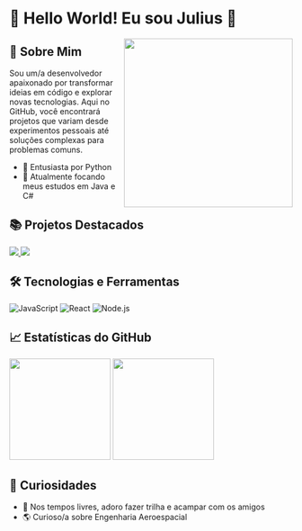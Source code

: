 # 🌟 Hello World! Eu sou Julius 🌟

<img align="right" src="(https://img.freepik.com/fotos-premium/animacao-de-conceito-de-hacker-de-codificacao-de-tela-verde-com-falha-erro-de-digitacao-de-codigo-de-programacao_571748-303.jpg?w=1480)" width="300"/>

## 🎨 Sobre Mim

Sou um/a desenvolvedor apaixonado por transformar ideias em código e explorar novas tecnologias. Aqui no GitHub, você encontrará projetos que variam desde experimentos pessoais até soluções complexas para problemas comuns.

- 🚀 Entusiasta por Python
- 🌱 Atualmente focando meus estudos em Java e C#

## 📚 Projetos Destacados

<div>
  <a href="LINK_DO_PROJETO_1">
    <img src="https://github-readme-stats.vercel.app/api/pin/?username=devjuliusotto&repo=nomedorepo1&theme=radical" />
  </a>
  <a href="LINK_DO_PROJETO_2">
    <img src="https://github-readme-stats.vercel.app/api/pin/?username=devjuliusotto&repo=nomedorepo2&theme=radical" />
  </a>
</div>

## 🛠️ Tecnologias e Ferramentas

![JavaScript](https://img.shields.io/badge/-JavaScript-black?style=flat-square&logo=javascript)
![React](https://img.shields.io/badge/-React-black?style=flat-square&logo=react)
![Node.js](https://img.shields.io/badge/-Node.js-black?style=flat-square&logo=node.js)
<!-- Adicione suas tecnologias favoritas -->

## 📈 Estatísticas do GitHub

<img height="180em" src="https://github-readme-stats.vercel.app/api?username=devjuliusotto&show_icons=true&hide_border=true&&count_private=true&include_all_commits=true&theme=radical" />
<img height="180em" src="https://github-readme-stats.vercel.app/api/top-langs/?username=devjuliusotto&exclude_repo=KNN-Image-Classification&show_icons=true&hide_border=true&layout=compact&langs_count=8&theme=radical"/>

## 🎉 Curiosidades

- 🎵 Nos tempos livres, adoro fazer trilha e acampar com os amigos
- 🌎 Curioso/a sobre Engenharia Aeroespacial
